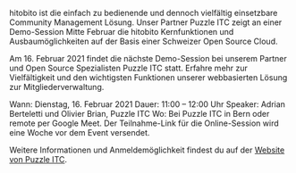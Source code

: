 hitobito ist die einfach zu bedienende und dennoch vielfältig einsetzbare Community Management Lösung. Unser Partner Puzzle ITC zeigt an einer Demo-Session Mitte Februar die hitobito Kernfunktionen und Ausbaumöglichkeiten auf der Basis einer Schweizer Open Source Cloud. 

Am 16. Februar 2021 findet die nächste Demo-Session bei unserem Partner und Open Source Spezialisten Puzzle ITC statt. Erfahre mehr zur Vielfältigkeit und den wichtigsten Funktionen unserer webbasierten Lösung zur Mitgliederverwaltung.

Wann: Dienstag, 16. Februar 2021
    Dauer: 11:00 – 12:00 Uhr
    Speaker: Adrian Berteletti und Olivier Brian, Puzzle ITC
    Wo: Bei Puzzle ITC in Bern oder remote per Google Meet. Der Teilnahme-Link für die Online-Session wird eine Woche vor dem Event versendet.

Weitere Informationen und Anmeldemöglichkeit findest du auf der [Website von Puzzle ITC](https://www.puzzle.ch/de/blog/articles/2020/12/08/hitobito-demo-session-2). 

    
